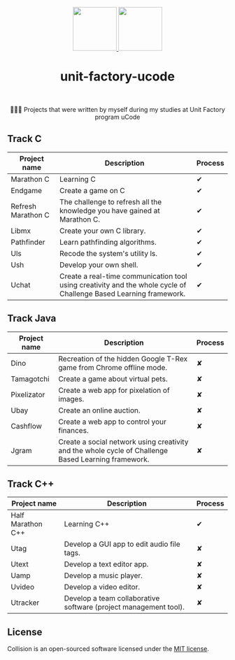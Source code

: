 <p align="center">
    <a href="https://unitfactory.net/en/" target="_blank">
        <img src="https://github.com/viacheslavpleshkov/unit-factory-ucode/blob/master/.git_images/unit_logo.png?raw=true" height="100px">
    </a>
    <a href="https://ucode.world/en/" target="_blank">
        <img src="https://github.com/viacheslavpleshkov/unit-factory-ucode/blob/master/.git_images/ucode_logo.png?raw=true" height="100px">
    </a>
    <h1 align="center">unit-factory-ucode</h1>
    <br>
</p>
<p align="center">🏊🏻‍♂️ Projects that were written by myself during my studies at Unit Factory program uCode</p>

## Track C
|Project name|Description|Process|
|----------------|----------------------------------------------------|---|
|Marathon C|Learning C|✔|
|Endgame|Create a game on C|✔|
|Refresh Marathon C|The challenge to refresh all the knowledge you have gained at Marathon C.|✔|
|Libmx|Create your own C library.|✔|
|Pathfinder|Learn pathfinding algorithms.|✔ |
|Uls|Recode the system's utility ls.|✔|
|Ush|Develop your own shell.|✔|
|Uchat|Create a real-time communication tool using creativity and the whole cycle of Challenge Based Learning framework.|✔|

## Track Java
|Project name|Description|Process|
|----------------|----------------------------------------------------|---|
|Dino|Recreation of the hidden Google T-Rex game from Chrome offline mode.|✘|
|Tamagotchi|Create a game about virtual pets.|✘|
|Pixelizator|Create a web app for pixelation of images.|✘|
|Ubay|Create an online auction.|✘|
|Cashflow|Create a web app to control your finances.|✘|
|Jgram|Create a social network using creativity and the whole cycle of Challenge Based Learning framework.|✘|

## Track C++
|Project name|Description|Process|
|----------------|----------------------------------------------------|---|
|Half Marathon C++|Learning C++|✔|
|Utag|Develop a GUI app to edit audio file tags.|✘|
|Utext|Develop a text editor app.|✘|
|Uamp|Develop a music player.|✘|
|Uvideo|Develop a video editor.|✘|
|Utracker|Develop a team collaborative software (project management tool).|✘|



## License

Collision is an open-sourced software licensed under the [MIT license](LICENSE.md).
